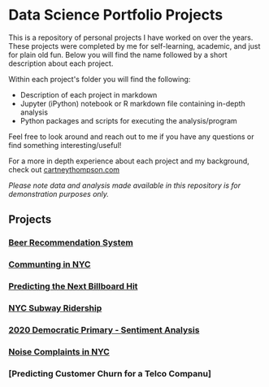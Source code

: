 # Data Science Portfolio Projects
This is a repository of personal projects I have worked on over the years. These projects were completed by me for self-learning, academic, and just for plain old fun. Below you will find the name followed by a short description about each project. 

Within each project's folder you will find the following:
* Description of each project in markdown
* Jupyter (iPython) notebook or R markdown file containing in-depth analysis
* Python packages and scripts for executing the analysis/program

Feel free to look around and reach out to me if you have any questions or find something interesting/useful! 

For a more in depth experience about each project and my background, check out [cartneythompson.com](http://cartneythompson.com)

*Please note data and analysis made available in this repository is for demonstration purposes only.*

## **Projects**

### [Beer Recommendation System](https://github.com/cartney06/Data-Science-Projects/tree/master/Beer%20Recommendation%20System)


### [Communting in NYC](https://github.com/cartney06/Data-Science-Projects/tree/master/Commuting%20in%20NYC)

### [Predicting the Next Billboard Hit](https://github.com/cartney06/Data-Science-Projects/tree/master/Predicting%20the%20Next%20Billboard%20Hit)

### [NYC Subway Ridership](https://github.com/cartney06/Data-Science-Projects/tree/master/NYC%20Subway%20Ridership)

### [2020 Democratic Primary - Sentiment Analysis](https://github.com/cartney06/Data-Science-Projects/2016%20Democratic%20Primary%20Analysis)

### [Noise Complaints in NYC](https://github.com/cartney06/Data-Science-Projects/tree/master/Noise%20Complaints%20in%20New%20York%20City)

### [Predicting Customer Churn for a Telco Companu]

